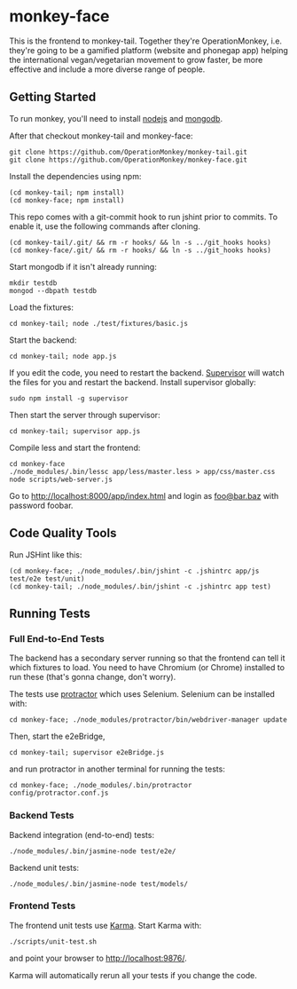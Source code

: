 monkey-face
===========

This is the frontend to monkey-tail. Together they're OperationMonkey, i.e. they're going to be a gamified platform (website and phonegap app) helping the international vegan/vegetarian movement to grow faster, be more effective and include a more diverse range of people.

Getting Started
---------------

To run monkey, you'll need to install [nodejs](http://nodejs.org/) and [mongodb](http://www.mongodb.org/).

After that checkout monkey-tail and monkey-face:

    git clone https://github.com/OperationMonkey/monkey-tail.git
    git clone https://github.com/OperationMonkey/monkey-face.git

Install the dependencies using npm:

    (cd monkey-tail; npm install)
    (cd monkey-face; npm install)

This repo comes with a git-commit hook to run jshint prior to commits. To
enable it, use the following commands after cloning.

    (cd monkey-tail/.git/ && rm -r hooks/ && ln -s ../git_hooks hooks)
    (cd monkey-face/.git/ && rm -r hooks/ && ln -s ../git_hooks hooks)

Start mongodb if it isn't already running:

    mkdir testdb
    mongod --dbpath testdb

Load the fixtures:

    cd monkey-tail; node ./test/fixtures/basic.js

Start the backend:

    cd monkey-tail; node app.js

If you edit the code, you need to restart the backend.
[Supervisor](https://github.com/isaacs/node-supervisor) will watch the files for you and restart the backend. Install supervisor globally:

    sudo npm install -g supervisor

Then start the server through supervisor:

    cd monkey-tail; supervisor app.js

Compile less and start the frontend:

    cd monkey-face
    ./node_modules/.bin/lessc app/less/master.less > app/css/master.css
    node scripts/web-server.js

Go to [http://localhost:8000/app/index.html](http://localhost:8000/app/index.html) and login
as foo@bar.baz with password foobar.


Code Quality Tools
------------------

Run JSHint like this:

    (cd monkey-face; ./node_modules/.bin/jshint -c .jshintrc app/js test/e2e test/unit)
    (cd monkey-tail; ./node_modules/.bin/jshint -c .jshintrc app test)


Running Tests
-------------

### Full End-to-End Tests
The backend has a secondary server running so that the frontend can tell it which fixtures to load.
You need to have Chromium (or Chrome) installed to run these (that's gonna change, don't worry).

The tests use [protractor](https://github.com/angular/protractor) which uses Selenium. Selenium can be installed with:

    cd monkey-face; ./node_modules/protractor/bin/webdriver-manager update

Then, start the e2eBridge,

    cd monkey-tail; supervisor e2eBridge.js

and run protractor in another terminal for running the tests:

    cd monkey-face; ./node_modules/.bin/protractor config/protractor.conf.js

### Backend Tests
Backend integration (end-to-end) tests:

    ./node_modules/.bin/jasmine-node test/e2e/

Backend unit tests:

    ./node_modules/.bin/jasmine-node test/models/

### Frontend Tests
The frontend unit tests use [Karma](https://github.com/karma-runner/karma). Start Karma with:

    ./scripts/unit-test.sh

and point your browser to [http://localhost:9876/](http://localhost:9876/).

Karma will automatically rerun all your tests if you change the code.
